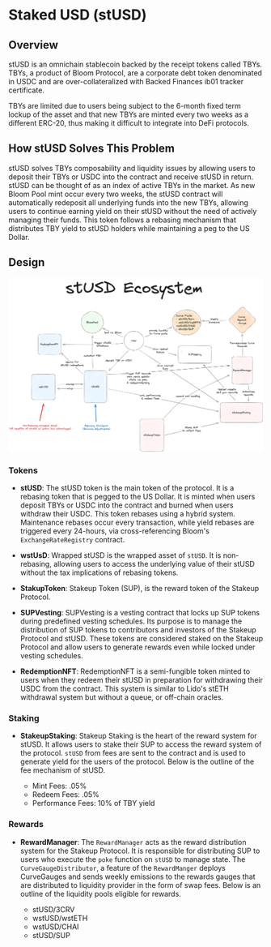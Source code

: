 # Staked USD (stUSD)

## Overview

stUSD is an omnichain stablecoin backed by the receipt tokens called TBYs. TBYs, a product of Bloom Protocol, are a corporate debt token denominated in USDC and are over-collateralized with Backed Finances ib01 tracker certificate.

TBYs are limited due to users being subject to the 6-month fixed term lockup of the asset and that new TBYs are minted every two weeks as a different ERC-20, thus making it difficult to integrate into DeFi protocols.

## How stUSD Solves This Problem

stUSD solves TBYs composability and liquidity issues by allowing users to deposit their TBYs or USDC into the contract and receive stUSD in return. stUSD can be thought of as an index of active TBYs in the market. As new Bloom Pool mint occur every two weeks, the stUSD contract will automatically redeposit all underlying funds into the new TBYs, allowing users to continue earning yield on their stUSD without the need of actively managing their funds. This token follows a rebasing mechanism that distributes TBY yield to stUSD holders while maintaining a peg to the US Dollar.

## Design

![stUSD Design](./stUsd-architecture.png)

### Tokens

- **stUSD**: The stUSD token is the main token of the protocol. It is a rebasing token that is pegged to the US Dollar. It is minted when users deposit TBYs or USDC into the contract and burned when users withdraw their USDC. This token rebases using a hybrid system. Maintenance rebases occur every transaction, while yield rebases are triggered every 24-hours, via cross-referencing Bloom's `ExchangeRateRegistry` contract.

- **wstUsD**: Wrapped stUSD is the wrapped asset of `stUSD`. It is non-rebasing, allowing users to access the underlying value of their stUSD without the tax implications of rebasing tokens.

- **StakupToken**: Stakeup Token (SUP), is the reward token of the Stakeup Protocol.

- **SUPVesting**: SUPVesting is a vesting contract that locks up SUP tokens during predefined vesting schedules. Its purpose is to manage the distribution of SUP tokens to contributors and investors of the Stakeup Protocol and stUSD. These tokens are considered staked on the Stakeup Protocol and allow users to generate rewards even while locked under vesting schedules.

- **RedemptionNFT**: RedemptionNFT is a semi-fungible token minted to users when they redeem their stUSD in preparation for withdrawing their USDC from the contract. This system is similar to Lido's stETH withdrawal system but without a queue, or off-chain oracles.

### Staking

- **StakeupStaking**: Stakeup Staking is the heart of the reward system for stUSD. It allows users to stake their SUP to access the reward system of the protocol. `stUSD` from fees are sent to the contract and is used to generate yield for the users of the protocol. Below is the outline of the fee mechanism of stUSD.

  - Mint Fees: .05%
  - Redeem Fees: .05%
  - Performance Fees: 10% of TBY yield

### Rewards

- **RewardManager**: The `RewardManager` acts as the reward distribution system for the Stakeup Protocol. It is responsible for distributing SUP to users who execute the `poke` function on `stUSD` to manage state. The `CurveGaugeDistributor`, a feature of the `RewardManger` deploys CurveGauges and sends weekly emissions to the rewards gauges that are distributed to liquidity provider in the form of swap fees. Below is an outline of the liquidity pools eligible for rewards.

  - stUSD/3CRV
  - wstUSD/wstETH
  - wstUSD/CHAI
  - stUSD/SUP
